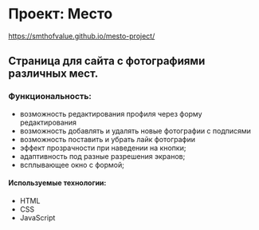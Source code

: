 # Проект: Место
https://smthofvalue.github.io/mesto-project/

## Страница для сайта с фотографиями различных мест. 

### Функциональность:
* возможность редактирования профиля через форму редактирования
* возможность добавлять и удалять новые фотографии с подписями
* возможность поставить и убрать лайк фотографии
* эффект прозрачности при наведении на кнопки;
* адаптивность под разные разрешения экранов;
* всплывающее окно с формой;

#### Используемые технологии:
* HTML
* CSS
* JavaScript